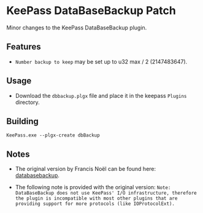 # KeePass DataBaseBackup Patch

Minor changes to the KeePass DataBaseBackup plugin.

## Features

- `Number backup to keep` may be set up to u32 max / 2 (2147483647).

## Usage

- Download the `dbbackup.plgx` file and place it in the keepass `Plugins` directory.

## Building

```
KeePass.exe --plgx-create dbBackup
```

## Notes

- The original version by Francis Noël can be found here: [databasebackup](https://keepass.info/plugins.html#databasebackup).

- The following note is provided with the original version: `Note: DataBaseBackup does not use KeePass' I/O infrastructure, therefore the plugin is incompatible with most other plugins that are providing support for more protocols (like IOProtocolExt).`